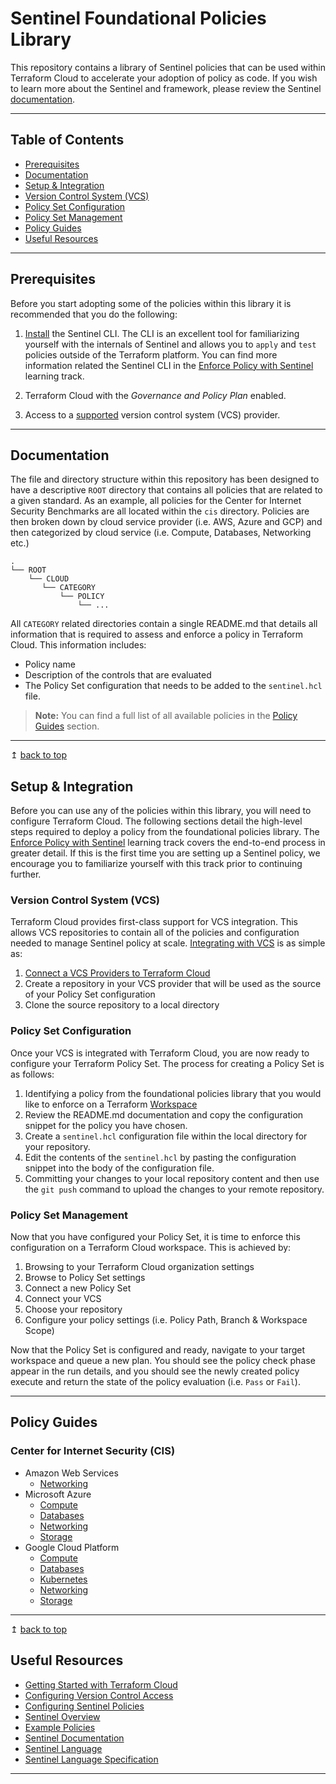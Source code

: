 # Sentinel Foundational Policies Library

This repository contains a library of Sentinel policies that can be used within Terraform Cloud to accelerate your adoption of policy as code. If you wish to learn more about the Sentinel and framework, please review the Sentinel [documentation](https://docs.hashicorp.com/sentinel/).

---

## Table of Contents
- [Prerequisites](#Prerequisites)
- [Documentation](#documentation)
- [Setup & Integration](#setup-&-integration)
- [Version Control System (VCS)](#version-control-system-(vcs))
- [Policy Set Configuration](#policy-set-configuration)
- [Policy Set Management](#policy-set-management)
- [Policy Guides](#policy-guides)
- [Useful Resources](#useful-resources)

---

## Prerequisites

Before you start adopting some of the policies within this library it is recommended that you do the following:

1. [Install](https://docs.hashicorp.com/sentinel/intro/getting-started/install/) the Sentinel CLI. The CLI is an excellent tool for familiarizing yourself with the internals of Sentinel and allows you to `apply` and `test` policies outside of the Terraform platform. You can find more information related the Sentinel CLI in the [Enforce Policy with Sentinel](https://learn.hashicorp.com/terraform?track=sentinel#sentinel) learning track.

3. Terraform Cloud with the _Governance and Policy Plan_ enabled.
4. Access to a [supported](https://www.terraform.io/docs/cloud/vcs/index.html#supported-vcs-providers) version control system (VCS) provider.

---

## Documentation
The file and directory structure within this repository has been designed to have a descriptive `ROOT` directory that contains all policies that are related to a given standard. As an example, all policies for the Center for Internet Security Benchmarks are all located within the `cis` directory. Policies are then broken down by cloud service provider (i.e. AWS, Azure and GCP) and then categorized by cloud service (i.e. Compute, Databases, Networking etc.)

```
.
└── ROOT
    └── CLOUD
       └── CATEGORY
           └── POLICY
               └── ...
```

All `CATEGORY` related directories contain a single README.md that details all information that is required to assess and enforce a policy in Terraform Cloud. This information includes:
- Policy name
- Description of the controls that are evaluated
- The Policy Set configuration that needs to be added to the `sentinel.hcl` file.

> **Note:** You can find a full list of all available policies in the [Policy Guides](#policy-guides) section.

---
↥ [back to top](#table-of-contents)

## Setup & Integration

Before you can use any of the policies within this library, you will need to configure Terraform Cloud. The following sections detail the high-level steps required to deploy a policy from the foundational policies library. The [Enforce Policy with Sentinel](https://learn.hashicorp.com/terraform?track=sentinel#sentinel) learning track covers the end-to-end process in greater detail. If this is the first time you are setting up a Sentinel policy, we encourage you to familiarize yourself with this track prior to continuing further.

### Version Control System (VCS)
Terraform Cloud provides first-class support for VCS integration. This allows VCS repositories to contain all of the policies and configuration needed to manage Sentinel policy at scale. [Integrating with VCS](https://www.terraform.io/docs/cloud/getting-started/policies.html#integrating-with-vcs) is as simple as:

1. [Connect a VCS Providers to Terraform Cloud](https://www.terraform.io/docs/cloud/vcs/index.html)
2. Create a repository in your VCS provider that will be used as the source of your Policy Set configuration
3. Clone the source repository to a local directory

### Policy Set Configuration

Once your VCS is integrated with Terraform Cloud, you are now ready to configure your Terraform Policy Set. The process for creating a Policy Set is as follows:

1. Identifying a policy from the foundational policies library that you would like to enforce on a Terraform [Workspace](https://www.terraform.io/docs/cloud/workspaces/index.html)
2. Review the README.md documentation and copy the configuration snippet for the policy you have chosen.
3. Create a `sentinel.hcl` configuration file within the local directory for your repository.
4. Edit the contents of the `sentinel.hcl` by pasting the configuration snippet into the body of the configuration file.
5. Committing your changes to your local repository content and then use the `git push` command to upload the changes to your remote repository.


### Policy Set Management

Now that you have configured your Policy Set, it is time to enforce this configuration on a Terraform Cloud workspace. This is achieved by:

1. Browsing to your Terraform Cloud organization settings
2. Browse to Policy Set settings
3. Connect a new Policy Set
4. Connect your VCS
5. Choose your repository
6. Configure your policy settings (i.e. Policy Path, Branch & Workspace Scope)

Now that the Policy Set is configured and ready, navigate to your target workspace and queue a new plan. You should see the policy check phase appear in the run details, and you should see the newly created policy execute and return the state of the policy evaluation (i.e. `Pass` or `Fail`).

---

## Policy Guides

### Center for Internet Security (CIS)
- Amazon Web Services
    - [Networking](cis/aws/networking/README.md)
- Microsoft Azure
    - [Compute](cis/azure/compute/README.md)
    - [Databases](cis/azure/databases/README.md)
    - [Networking](cis/azure/networking/README.md)
    - [Storage](cis/azure/storage/README.md)
- Google Cloud Platform
    - [Compute](cis/gcp/compute/README.md)
    - [Databases](cis/gcp/databases/README.md)
    - [Kubernetes](cis/gcp/kubernetes/README.md)
    - [Networking](cis/gcp/networking/README.md)
    - [Storage](cis/gcp/storage/README.md)

---

↥ [back to top](#table-of-contents)

## Useful Resources
- [Getting Started with Terraform Cloud](https://www.terraform.io/docs/cloud/getting-started/index.html)
- [Configuring Version Control Access](https://www.terraform.io/docs/cloud/getting-started/vcs.html)
- [Configuring Sentinel Policies](https://www.terraform.io/docs/cloud/getting-started/policies.html)
- [Sentinel Overview](https://www.terraform.io/docs/cloud/sentinel/index.html)
- [Example Policies](https://www.terraform.io/docs/cloud/sentinel/examples.html)
- [Sentinel Documentation](https://docs.hashicorp.com/sentinel/)
- [Sentinel Language](https://docs.hashicorp.com/sentinel/language/)
- [Sentinel Language Specification](https://docs.hashicorp.com/sentinel/language/spec/)

---
